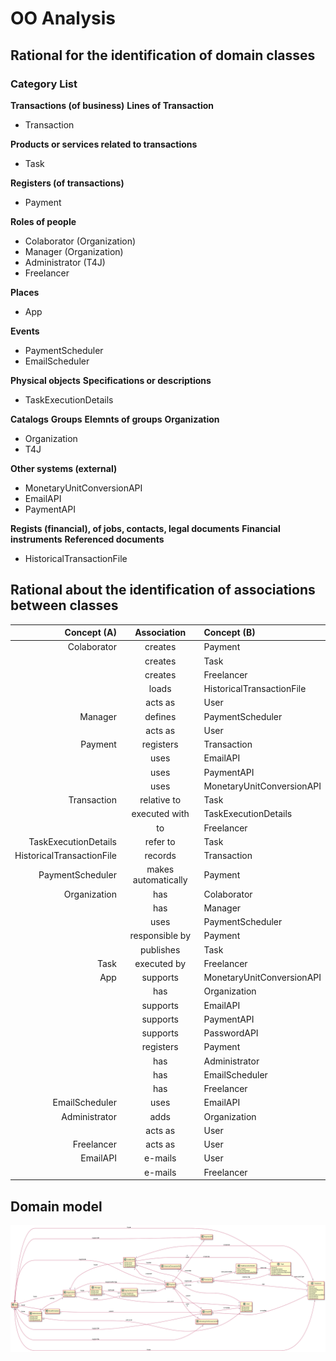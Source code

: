 # OO Analysis

## Rational for the identification of domain classes

### Category List

**Transactions (of business)**
**Lines of Transaction**

- Transaction

**Products or services related to transactions**

- Task

**Registers (of transactions)**

- Payment

**Roles of people**

- Colaborator (Organization)
- Manager (Organization)
- Administrator (T4J)
- Freelancer

**Places**

- App

**Events**

- PaymentScheduler
- EmailScheduler

**Physical objects**
**Specifications or descriptions**

- TaskExecutionDetails

**Catalogs**
**Groups**
**Elemnts of groups**
**Organization**

- Organization
- T4J

**Other systems (external)**

- MonetaryUnitConversionAPI
- EmailAPI
- PaymentAPI

**Regists (financial), of jobs, contacts, legal documents**
**Financial instruments**
**Referenced documents**

- HistoricalTransactionFile



## **Rational about the identification of associations between classes**

|Concept (A)               |Association            |Concept (B)               |
|-------------------------:|:---------------------:|:-------------------------|
|Colaborator               |creates                |Payment                   |
|                          |creates                |Task                      |
|                          |creates                |Freelancer                |
|                          |loads                  |HistoricalTransactionFile |
|                          |acts as                |User                      |
|Manager                   |defines                |PaymentScheduler          |
|                          |acts as                |User                      |
|Payment                   |registers              |Transaction               |
|                          |uses                   |EmailAPI                  |
|                          |uses                   |PaymentAPI                |
|                          |uses                   |MonetaryUnitConversionAPI |
|Transaction               |relative to            |Task                      |
|                          |executed with          |TaskExecutionDetails      |
|                          |to                     |Freelancer                |
|TaskExecutionDetails      |refer to               |Task                      |
|HistoricalTransactionFile |records                |Transaction               |
|PaymentScheduler          |makes automatically    |Payment                   |
|Organization              |has                    |Colaborator               |
|                          |has                    |Manager                   |
|                          |uses                   |PaymentScheduler          |
|                          |responsible by         |Payment                   |
|                          |publishes              |Task                      |
|Task                      |executed by            |Freelancer                |
|App                       |supports               |MonetaryUnitConversionAPI |
|                          |has                    |Organization              |
|                          |supports               |EmailAPI                  |
|                          |supports               |PaymentAPI                |
|                          |supports               |PasswordAPI               |
|                          |registers              |Payment                   |
|                          |has                    |Administrator             |
|                          |has                    |EmailScheduler            |
|                          |has                    |Freelancer                |
|EmailScheduler            |uses                   |EmailAPI                  |
|Administrator             |adds                   |Organization              |
|                          |acts as                |User                      |
|Freelancer                |acts as                |User                      |
|EmailAPI                  |e-mails                |User                      |
|                          |e-mails                |Freelancer                |



## Domain model

![MD.svg](MD.svg)
